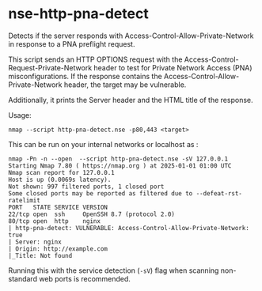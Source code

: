 # nse-http-pna-detect
Detects if the server responds with Access-Control-Allow-Private-Network in response to a PNA preflight request.

This script sends an HTTP OPTIONS request with the Access-Control-Request-Private-Network header
to test for Private Network Access (PNA) misconfigurations. If the response contains the
Access-Control-Allow-Private-Network header, the target may be vulnerable.

Additionally, it prints the Server header and the HTML title of the response.

Usage:

```
nmap --script http-pna-detect.nse -p80,443 <target>
```

This can be run on your internal networks or localhost as : 
```
nmap -Pn -n --open  --script http-pna-detect.nse -sV 127.0.0.1
Starting Nmap 7.80 ( https://nmap.org ) at 2025-01-01 01:00 UTC
Nmap scan report for 127.0.0.1
Host is up (0.0069s latency).
Not shown: 997 filtered ports, 1 closed port
Some closed ports may be reported as filtered due to --defeat-rst-ratelimit
PORT   STATE SERVICE VERSION
22/tcp open  ssh     OpenSSH 8.7 (protocol 2.0)
80/tcp open  http    nginx
| http-pna-detect: VULNERABLE: Access-Control-Allow-Private-Network: true
| Server: nginx
| Origin: http://example.com
|_Title: Not found
```

Running this with the service detection (`-sV`) flag when scanning non-standard web ports is recommended. 
